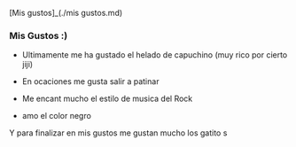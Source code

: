 [Mis gustos]_(./mis  gustos.md) 
### Mis Gustos :)

- Ultimamente me ha gustado el helado de capuchino  (muy rico por cierto jiji)

- En ocaciones me gusta salir a patinar 

-  Me encant mucho el estilo de musica del Rock 

- amo el color negro 

Y para finalizar en mis gustos me gustan mucho los gatito s 
